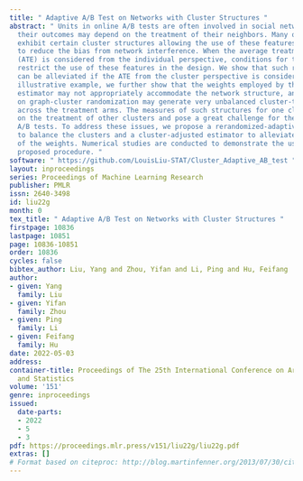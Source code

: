 ```yaml
---
title: " Adaptive A/B Test on Networks with Cluster Structures "
abstract: " Units in online A/B tests are often involved in social networks. Thus,
  their outcomes may depend on the treatment of their neighbors. Many of such networks
  exhibit certain cluster structures allowing the use of these features in the design
  to reduce the bias from network interference. When the average treatment effect
  (ATE) is considered from the individual perspective, conditions for the valid estimation
  restrict the use of these features in the design. We show that such restrictions
  can be alleviated if the ATE from the cluster perspective is considered. Using an
  illustrative example, we further show that the weights employed by the Horvitz-Thompson
  estimator may not appropriately accommodate the network structure, and purely relying
  on graph-cluster randomization may generate very unbalanced cluster-treated structures
  across the treatment arms. The measures of such structures for one cluster may depend
  on the treatment of other clusters and pose a great challenge for the design of
  A/B tests. To address these issues, we propose a rerandomized-adaptive randomization
  to balance the clusters and a cluster-adjusted estimator to alleviate the problem
  of the weights. Numerical studies are conducted to demonstrate the usage of the
  proposed procedure. "
software: " https://github.com/LouisLiu-STAT/Cluster_Adaptive_AB_test "
layout: inproceedings
series: Proceedings of Machine Learning Research
publisher: PMLR
issn: 2640-3498
id: liu22g
month: 0
tex_title: " Adaptive A/B Test on Networks with Cluster Structures "
firstpage: 10836
lastpage: 10851
page: 10836-10851
order: 10836
cycles: false
bibtex_author: Liu, Yang and Zhou, Yifan and Li, Ping and Hu, Feifang
author:
- given: Yang
  family: Liu
- given: Yifan
  family: Zhou
- given: Ping
  family: Li
- given: Feifang
  family: Hu
date: 2022-05-03
address:
container-title: Proceedings of The 25th International Conference on Artificial Intelligence
  and Statistics
volume: '151'
genre: inproceedings
issued:
  date-parts:
  - 2022
  - 5
  - 3
pdf: https://proceedings.mlr.press/v151/liu22g/liu22g.pdf
extras: []
# Format based on citeproc: http://blog.martinfenner.org/2013/07/30/citeproc-yaml-for-bibliographies/
---
```

